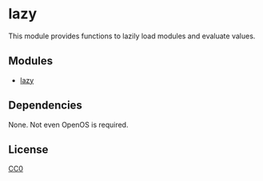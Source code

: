 # lazy

This module provides functions to lazily load modules and evaluate
values.

## Modules

* [lazy](lazy/man/lazy)

## Dependencies

None. Not even OpenOS is required.

## License

[CC0](https://creativecommons.org/share-your-work/public-domain/cc0/)
